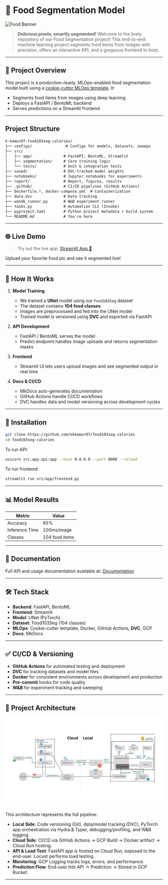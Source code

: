 # 🌟 Food Segmentation Model

![Food Banner](https://static6.depositphotos.com/1008611/583/v/950/depositphotos_5838506-stock-illustration-food-my-plate-breakfast-portions.jpg)

> **Delicious pixels, smartly segmented!** Welcome to the lively repository of our Food Segmentation project! This end-to-end machine learning project segments food items from images with precision, offers an interactive API, and a gorgeous frontend to boot.

---

## 🚀 Project Overview

This project is a production-ready, MLOps-enabled food segmentation model built using a [cookie-cutter MLOps template](https://github.com/kkkamur07/cookie-cutter). It:

* Segments food items from images using deep learning
* Deploys a FastAPI / BentoML backend
* Serves predictions on a Streamlit frontend

---

##  Project Structure

```
k-kamur07-food103seg-calories/
├── configs/               # Configs for models, datasets, sweeps
├── src/
│   ├── app/              # FastAPI, BentoML, Streamlit
│   ├── segmentation/     # Core training logic
│   └── tests/            # Unit & integration tests
├── saved/                # DVC-tracked model weights
├── notebooks/            # Jupyter notebooks for experiments
├── report/               # Report, figures, results
├── .github/              # CI/CD pipelines (GitHub Actions)
├── Dockerfile.*, docker-compose.yml  # Containerization
├── data.dvc              # Data tracking
├── wandb_runner.py       # W&B experiment runner
├── tasks.py              # Automation CLI (Invoke)
├── pyproject.toml        # Python project metadata + build system
└── README.md             # You're here
```

---

## 🌐 Live Demo

> Try out the live app: [Streamlit App 🔗](https://segmentation-frontend-289925381630.us-central1.run.app/)

Upload your favorite food pic and see it segmented live!

---

## 🧵 How It Works

1. **Model Training**

   * We trained a **UNet** model using our `Food103Seg` dataset
   * The dataset contains **104 food classes**
   * Images are preprocessed and fed into the UNet model
   * Trained model is versioned using **DVC** and exported via FastAPI

2. **API Development**

   * FastAPI / BentoML serves the model
   * Predict endpoint handles image uploads and returns segmentation masks

3. **Frontend**

   * Streamlit UI lets users upload images and see segmented output in real time

4. **Docs & CI/CD**

   * MkDocs auto-generates documentation
   * GitHub Actions handle CI/CD workflows
   * DVC handles data and model versioning across development cycles

---

## 🚧 Installation

```bash
git clone https://github.com/kkkamur07/food103seg-calories
cd food103seg-calories
```

To run API:
```bash
uvicorn src.app.api:app --host 0.0.0.0 --port 8000 --reload
```

To run frontend:
```bash
streamlit run src/app/frontend.py
```

---

## 📊 Model Results

| Metric         | Value          |
| -------------- | -------------- |
| Accuracy       | 65%            |
| Inference Time | 100ms/image    |
| Classes        | 104 food items |


---

## 📑 Documentation

Full API and usage documentation available at: [Documentation](https://kkkamur07.github.io/food103seg-calories/)

---

## 🛠️ Tech Stack

* **Backend**: FastAPI, BentoML
* **Frontend**: Streamlit
* **Model**: UNet (PyTorch)
* **Dataset**: Food103Seg (104 classes)
* **MLOps**: Cookie-cutter template, Docker, GitHub Actions, **DVC**, GCP
* **Docs**: MkDocs

---

## ✅ CI/CD & Versioning

* **GitHub Actions** for automated testing and deployment
* **DVC** for tracking datasets and model files
* **Docker** for consistent environments across development and production
* **Pre-commit** hooks for code quality
* **W\&B** for experiment tracking and sweeping

---

## 🛂 Project Architecture

![Model Architecture](Architecture.jpeg)

This architecture represents the full pipeline:

* **Local Side**: Code versioning (Git), data/model tracking (DVC), PyTorch app orchestration via Hydra & Typer, debugging/profiling, and W\&B logging.
* **Cloud Side**: CI/CD via GitHub Actions → GCP Build → Docker artifact → Cloud Run hosting.
* **API & Load Test**: FastAPI app is hosted on Cloud Run, exposed to the end-user. Locust performs load testing.
* **Monitoring**: GCP Logging tracks logs, errors, and performance.
* **Prediction Flow**: End-user hits API → Prediction → Stored in GCP Bucket.

---









